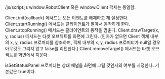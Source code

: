 /js/script.js
window.RobotClient 혹은 window.Client 객체는 동일함.

Client.init(callback) 메서드는 모든 이벤트를 해제하고 재 설정한다.
Client.startRunning() 메서드는 클라이언트가 알아서 동작하게 한다.
Client.stopRunning() 메서드는 클라이언트의 동작을 멈춘다.
Client.drawTarget(x, y, radius) 메서드는 타겟 오브젝트를 화면에 그린다. (인자가 없으면 Client 객체 내부의 x, y, radius 프로퍼티를 참조하며, 객체 내부의 x, y, radius 프로퍼티가 null일 경우 아무것도 그리지 않고 false를 리턴한다.)
Client.removeTarget() 메서드는 타겟 오브젝트를 화면에서 지운다.

isSetStatusPanel 프로퍼티는 상태 패널을 화면에 그릴 것인지의 여부를 지정한다. 기본값은 true이다.
